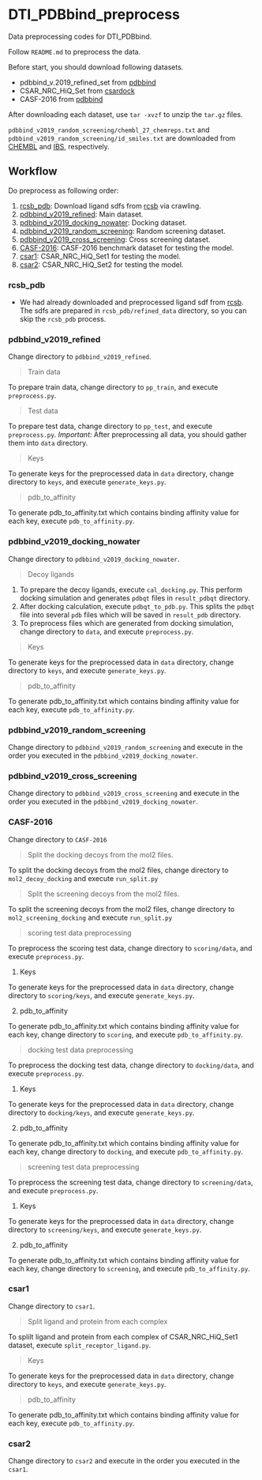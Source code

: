 # DTI\_PDBbind\_preprocess
Data preprocessing codes for DTI\_PDBbind.

Follow `README.md` to preprocess the data.

Before start, you should download following datasets.
- pdbbind\_v.2019\_refined\_set from [pdbbind](http://www.pdbbind-cn.org)
- CSAR\_NRC\_HiQ\_Set from [csardock](http://www.csardock.org)
- CASF-2016 from [pdbbind](http://www.pdbbind-cn.org/casf.php)

After downloading each dataset, use `tar -xvzf` to unzip the `tar.gz` files.

`pdbbind_v2019_random_screening/chembl_27_chemreps.txt` and `pdbbind_v2019_random_screening/id_smiles.txt` are downloaded from [CHEMBL](https://chembl.gitbook.io/chembl-interface-documentation/) and [IBS](https://www.ibscreen.com), respectively.

## Workflow
Do preprocess as following order:
1. [rcsb_pdb](#rcsb_pdb): Download ligand sdfs from [rcsb](https://www.rcsb.org) via crawling.
2. [pdbbind_v2019_refined](#pdbbind_v2019_refined): Main dataset.
3. [pdbbind_v2019_docking_nowater](#pdbbind_v2019_docking_nowater): Docking dataset.
4. [pdbbind_v2019_random_screening](#pdbbind_v2019_random_screening): Random screening dataset.
5. [pdbbind_v2019_cross_screening](#pdbbind_v2019_cross_screening): Cross screening dataset.
6. [CASF-2016](#CASF-2016): CASF-2016 benchmark dataset for testing the model.
7. [csar1](#csar1): CSAR_NRC_HiQ_Set1 for testing the model.
8. [csar2](#csar2): CSAR_NRC_HiQ_Set2 for testing the model.

### rcsb_pdb
- We had already downloaded and preprocessed ligand sdf from [rcsb](https://www.rcsb.org). The sdfs are prepared in `rcsb_pdb/refined_data` directory, so you can skip the `rcsb_pdb` process.

### pdbbind_v2019_refined
Change directory to `pdbbind_v2019_refined`.
> Train data

To prepare train data, change directory to `pp_train`, and execute `preprocess.py`.
> Test data

To prepare test data, change directory to `pp_test`, and execute `preprocess.py`.
*Important:* After preprocessing all data, you should gather them into `data` directory.
> Keys

To generate keys for the preprocessed data in `data` directory, change directory to `keys`, and execute `generate_keys.py`.
> pdb\_to\_affinity

To generate pdb\_to\_affinity.txt which contains binding affinity value for each key, execute `pdb_to_affinity.py`.

### pdbbind_v2019_docking_nowater
Change directory to `pdbbind_v2019_docking_nowater`.
> Decoy ligands
1. To prepare the decoy ligands, execute `cal_docking.py`. This perform docking simulation and generates `pdbqt` files in `result_pdbqt` directory.
2. After docking calculation, execute `pdbqt_to_pdb.py`. This splits the `pdbqt` file into several `pdb` files which will be saved in `result_pdb` directory.
3. To preprocess files which are generated from docking simulation, change directory to `data`, and execute `preprocess.py`.
> Keys

To generate keys for the preprocessed data in `data` directory, change directory to `keys`, and execute `generate_keys.py`.
> pdb\_to\_affinity

To generate pdb\_to\_affinity.txt which contains binding affinity value for each key, execute `pdb_to_affinity.py`.

### pdbbind_v2019_random_screening
Change directory to `pdbbind_v2019_random_screening` and execute in the order you executed in the `pdbbind_v2019_docking_nowater`.

### pdbbind_v2019_cross_screening
Change directory to `pdbbind_v2019_cross_screening` and execute in the order you executed in the `pdbbind_v2019_docking_nowater`.

### CASF-2016
Change directory to `CASF-2016`
> Split the docking decoys from the mol2 files.

To split the docking decoys from the mol2 files, change directory to `mol2_decoy_docking` and execute `run_split.py`
> Split the screening decoys from the mol2 files.

To split the screening decoys from the mol2 files, change directory to `mol2_screening_docking` and execute `run_split.py`
> scoring test data preprocessing

To preprocess the scoring test data, change directory to `scoring/data`, and execute `preprocess.py`.
1. Keys

To generate keys for the preprocessed data in `data` directory, change directory to `scoring/keys`, and execute `generate_keys.py`.

2. pdb\_to\_affinity

To generate pdb\_to\_affinity.txt which contains binding affinity value for each key, change directory to `scoring`, and execute `pdb_to_affinity.py`.
> docking test data preprocessing

To preprocess the docking test data, change directory to `docking/data`, and execute `preprocess.py`.
1. Keys

To generate keys for the preprocessed data in `data` directory, change directory to `docking/keys`, and execute `generate_keys.py`.

2. pdb\_to\_affinity

To generate pdb\_to\_affinity.txt which contains binding affinity value for each key, change directory to `docking`, and execute `pdb_to_affinity.py`.
> screening test data preprocessing

To preprocess the screening test data, change directory to `screening/data`, and execute `preprocess.py`.
1. Keys

To generate keys for the preprocessed data in `data` directory, change directory to `screening/keys`, and execute `generate_keys.py`.

2. pdb\_to\_affinity

To generate pdb\_to\_affinity.txt which contains binding affinity value for each key, change directory to `screening`, and execute `pdb_to_affinity.py`.

### csar1
Change directory to `csar1`.
> Split ligand and protein from each complex

To splilt ligand and protein from each complex of CSAR_NRC_HiQ_Set1 dataset, execute `split_receptor_ligand.py`.
> Keys

To generate keys for the preprocessed data in `data` directory, change directory to `keys`, and execute `generate_keys.py`.
> pdb\_to\_affinity

To generate pdb\_to\_affinity.txt which contains binding affinity value for each key, execute `pdb_to_affinity.py`.

### csar2
Change directory to `csar2` and execute in the order you executed in the `csar1`.
